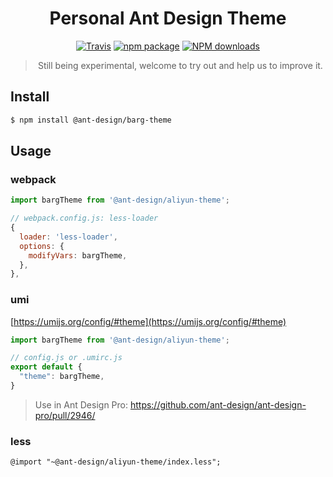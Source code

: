 <h1 align="center">Personal Ant Design Theme</h1>

<div align="center">

[![Travis](https://img.shields.io/travis/ant-design/ant-design-aliyun-theme/master.svg?style=flat-square)](https://travis-ci.org/ant-design/ant-design-aliyun-theme)
[![npm package](https://img.shields.io/npm/v/@ant-design/aliyun-theme.svg?style=flat-square)](https://www.npmjs.org/package/@ant-design/aliyun-theme)
[![NPM downloads](http://img.shields.io/npm/dm/@ant-design/aliyun-theme.svg?style=flat-square)](http://npmjs.com/@ant-design/aliyun-theme)

> Still being experimental, welcome to try out and help us to improve it.

</div>

## Install

```bash
$ npm install @ant-design/barg-theme
```

## Usage

### webpack

```js
import bargTheme from '@ant-design/aliyun-theme';

// webpack.config.js: less-loader
{
  loader: 'less-loader',
  options: {
    modifyVars: bargTheme,
  },
},
```

### umi

[https://umijs.org/config/#theme](https://umijs.org/config/#theme)

```js
import bargTheme from '@ant-design/aliyun-theme';

// config.js or .umirc.js
export default {
  "theme": bargTheme,
}
```

> Use in Ant Design Pro: https://github.com/ant-design/ant-design-pro/pull/2946/

### less

```less
@import "~@ant-design/aliyun-theme/index.less";
```
